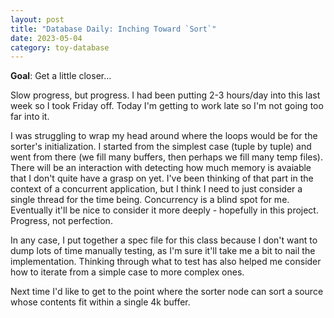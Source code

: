 ```yaml
---
layout: post
title: "Database Daily: Inching Toward `Sort`"
date: 2023-05-04
category: toy-database
---
```

**Goal**: Get a little closer...

Slow progress, but progress. I had been putting 2-3 hours/day into this last week so I took Friday off.  Today I'm getting to work late so I'm not going too far into it.

I was struggling to wrap my head around where the loops would be for the sorter's initialization.  I started from the simplest case (tuple by tuple) and went from there (we fill many buffers, then perhaps we fill many temp files). There will be an interaction with detecting how much memory is avaiable that I don't quite have a grasp on yet. I've been thinking of that part in the context of a concurrent application, but I think I need to just consider a single thread for the time being. Concurrency is a blind spot for me. Eventually it'll be nice to consider it more deeply - hopefully in this project.  Progress, not perfection.

In any case, I put together a spec file for this class because I don't want to dump lots of time manually testing, as I'm sure it'll take me a bit to nail the implementation. Thinking through what to test has also helped me consider how to iterate from a simple case to more complex ones.

Next time I'd like to get to the point where the sorter node can sort a source whose contents fit within a single 4k buffer.